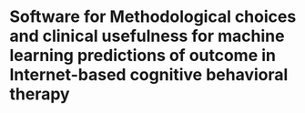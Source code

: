 # Software for Methodological choices and clinical usefulness for machine learning predictions of outcome in Internet-based cognitive behavioral therapy
